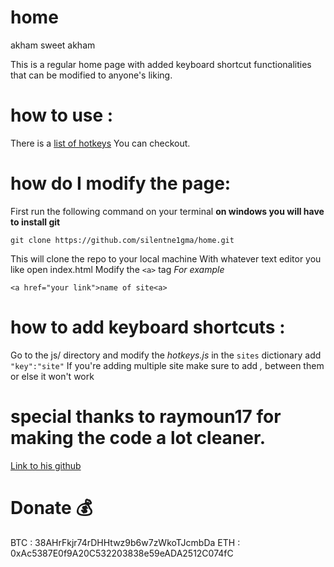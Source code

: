 # home
akham sweet akham


This is a regular home page with added keyboard shortcut functionalities that can be modified to anyone's liking.

# how to use :
There is a [list of hotkeys](https://akham.netlify.app/hotkeys.html)
You can checkout.

# how do I modify the page:

First run the following command on your terminal
 **on windows you will have to install git**

`git clone https://github.com/silentne1gma/home.git`

This will clone the repo to your local machine
With whatever text editor you like open index.html
Modify the `<a>` tag
*For example*

`<a href="your link">name of site<a>`

# how to add keyboard shortcuts :
Go to the js/ directory and modify the *hotkeys.js*
in the `sites` dictionary add `"key":"site"`
If you're adding multiple site make sure to add *,* between them or else it won't work


# special thanks to raymoun17 for making the code a lot cleaner.
[Link to his github](https://github.com/raymoun17)

# Donate :moneybag:

BTC : 38AHrFkjr74rDHHtwz9b6w7zWkoTJcmbDa
ETH : 0xAc5387E0f9A20C532203838e59eADA2512C074fC
